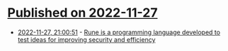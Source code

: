 # [Published on 2022-11-27](index.md)

* [2022-11-27, 21:00:51](https://lobste.rs/s/tc2hvk/rune_is_programming_language_developed) - [Rune is a programming language developed to test ideas for improving security and efficiency](https://github.com/google/rune)
